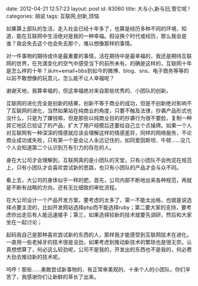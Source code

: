 date: 2012-04-21 12:57:23
layout: post
id: 83060
title: 大与小,新与旧,管它呢 !
categories: 胡说
tags: 互联网,创新,烦恼

如果算上部队的生活，走入社会已经十年多了，也算是经历多种不同的环境，知道，能在互联网中生活绝对是我的一种幸福。假设换个时代或经历，那么我会是谁？我会失去这个也会失去那个，难以想像那样的事情。

对一件事物的期待或许是最重要的事情，活在期待中是最幸福的，我还是期待互联网的世界，在充満变化的空气中感受当下的前所未有。的确是这样的，互联网十年是怎么样的十年？从im+email+bbs到如今的微博、blog、sns、电子商务等等的以前不敢想像的玩意儿，怎么能不让人幸福呢？

谢谢天地，我算幸福的，但这幸福绝对来自那些优秀的、小团队的创新。

互联网的进化完全是创新的结果，创新不等于商业的成功，但是不创新绝对影响不了互联网的进化，当然如果站在纯商业的角度，只要不触及法律，抄袭产品形式也没什么，只是为了嫌钱嘛，但是那些以纯商业目的的抄袭行为很不要脸，复制一种其它地区已验证了的产品，扩大了用户规模后还要给自己立个贞操牌。如果一个人对互联网有一种深深的情感就应该会理解这样的情感差异，同样的网络服务，不论商业成功或失败，只有第一个是会让人永远记住的，如同爱因斯坦、牛顿……没几个人会知道第二个认识到万有引力的存在的人。

身在大公司才会理解到，互联网真的是小团队的天堂，只有小团队不会拘泥在规范上，只有小团队才会喜欢尝试新的思路，也只有小团队的产品才会与众不同。

看上去，大公司的身体似乎一样的肥，首先，公司内部不断地出来各种规范，再就是不断有战略的方向，还有无比细致的审批流程。

在大公司设计一个产品开发方案，要考虑的太多了，第一不能太出格，也就是说选择点要主流的，比如开发网站选择php而不能选择ruby；第二要大家的支持，要考虑你出走后有人能迅速接手；第三，如果选择较新的技术就要先调研，然后和大家坐在一起讨论；

起码我自己是那种喜欢尝试新的东西的人，那样我才能感受到互联网技术在进化。一直用一些老掉牙的技术很是没劲，如果考虑到推动新技术的繁琐也是很无奈。认真想想算了，何必这么较劲呢，公司不是我的，开发出的东西也不是我的，何必费大劲去推动新的技术呢。

呜呼！那些……勇敢尝试新事物的、有正常审美观的、十来个人的小团队，你们辛苦了，我感谢你们让新鲜的草长了出来。
